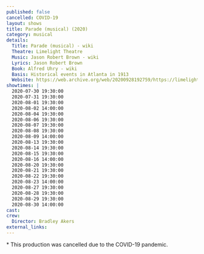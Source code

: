 ```yaml
---
published: false
cancelled: COVID-19
layout: shows
title: Parade (musical) (2020)
category: musical
details:
  Title: Parade (musical) - wiki
  Theatre: Limelight Theatre
  Music: Jason Robert Brown - wiki
  Lyrics: Jason Robert Brown
  Book: Alfred Uhry - wiki
  Basis: Historical events in Atlanta in 1913
  Website: https://web.archive.org/web/20200928192759/https://limelight-theatre.org/shows/
showtimes: |
  2020-07-30 19:30:00
  2020-07-31 19:30:00
  2020-08-01 19:30:00
  2020-08-02 14:00:00
  2020-08-04 19:30:00
  2020-08-06 19:30:00
  2020-08-07 19:30:00
  2020-08-08 19:30:00
  2020-08-09 14:00:00
  2020-08-13 19:30:00
  2020-08-14 19:30:00
  2020-08-15 19:30:00
  2020-08-16 14:00:00
  2020-08-20 19:30:00
  2020-08-21 19:30:00
  2020-08-22 19:30:00
  2020-08-23 14:00:00
  2020-08-27 19:30:00
  2020-08-28 19:30:00
  2020-08-29 19:30:00
  2020-08-30 14:00:00
cast:
crew:
  Director: Bradley Akers
external_links:
---
```


\* This production was cancelled due to the COVID-19 pandemic.  


